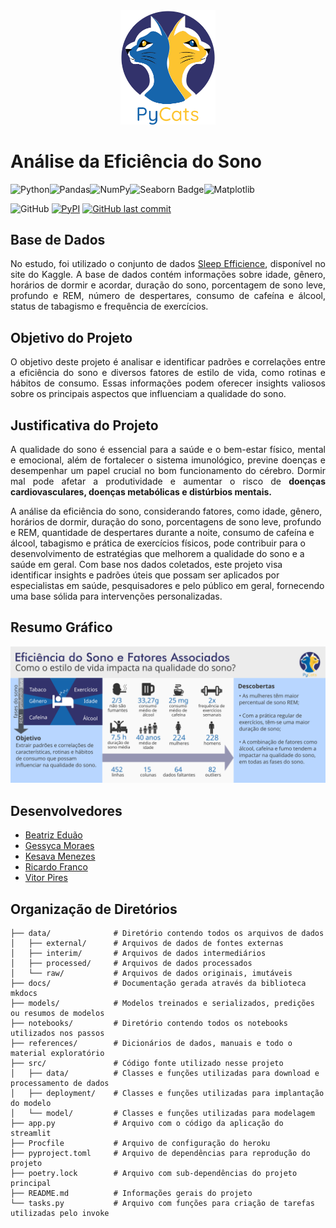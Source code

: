 <div align="center">
    <img src="logo_pycats.png" alt="Logo PyCats" width= "30%">
</div>

# Análise da Eficiência do Sono
![Python](https://img.shields.io/badge/python-3670A0?style=for-the-badge&logo=python&logoColor=ffdd54)![Pandas](https://img.shields.io/badge/pandas-%23150458.svg?style=for-the-badge&logo=pandas&logoColor=white)![NumPy](https://img.shields.io/badge/numpy-%23013243.svg?style=for-the-badge&logo=numpy&logoColor=white)![Seaborn Badge](https://img.shields.io/badge/seaborn-%2300A2C1.svg?style=for-the-badge&logo=seaborn&color=444876&logoColor=white)![Matplotlib](https://img.shields.io/badge/Matplotlib-%23ffffff.svg?style=for-the-badge&logo=Matplotlib&logoColor=black)


![GitHub](https://img.shields.io/github/license/atlantico-academy/equipe1-2024.2.svg) [![PyPI](https://img.shields.io/pypi/v/atlantico-academy-equipe2-2024.1.svg)](http://pypi.org/project/atlantico-academy-equipe2-2024.1/) [![GitHub last commit](https://img.shields.io/github/last-commit/atlantico-academy/equipe1-2024.2.svg)](https://github.com/atlantico-academy/equipe1-2024.2/commit/developer)

## Base de Dados
<p align="justify">No estudo, foi utilizado o conjunto de dados <a href="https://www.kaggle.com/datasets/equilibriumm/sleep-efficiency">Sleep Efficience</a>, disponível no site do Kaggle. A base de dados contém informações sobre idade, gênero, horários de dormir e acordar, duração do sono, porcentagem de sono leve, profundo e REM, número de despertares, consumo de cafeína e álcool, status de tabagismo e frequência de exercícios.</p>

## Objetivo do Projeto

<p align="justify"> O objetivo deste projeto é analisar e identificar padrões e correlações entre a eficiência do sono e diversos fatores de estilo de vida, como rotinas e hábitos de consumo. Essas informações podem oferecer insights valiosos sobre os principais aspectos que influenciam a qualidade do sono.</p> 
    
## Justificativa do Projeto

<p align="justify"> A qualidade do sono é essencial para a saúde e o bem-estar físico, mental e emocional, além de fortalecer o sistema imunológico, previne doenças e desempenhar um papel crucial no bom funcionamento do cérebro. Dormir mal pode afetar a produtividade e aumentar o risco de <strong>doenças cardiovasculares, doenças metabólicas e distúrbios mentais.</strong> 

A análise da eficiência do sono, considerando fatores, como idade, gênero, horários de dormir, duração do sono, porcentagens de sono leve, profundo e REM, quantidade de despertares durante a noite, consumo de cafeína e álcool, tabagismo e prática de exercícios físicos, pode contribuir para o desenvolvimento de estratégias que melhorem a qualidade do sono e a saúde em geral. Com base nos dados coletados, este projeto visa identificar insights e padrões úteis que possam ser aplicados por especialistas em saúde, pesquisadores e pelo público em geral, fornecendo uma base sólida para intervenções personalizadas.</p>

## Resumo Gráfico
<div align="center">
    <img src="resumo_grafico.png" alt="Resumo Gráfico">
</div>


## Desenvolvedores
 - [Beatriz Eduão](https://github.com/beduao)
 - [Gessyca Moraes](https://github.com/gessycamayhara)
 - [Kesava Menezes](https://github.com/KesavaS2)
 - [Ricardo Franco](https://github.com/francocontigo)
 - [Vitor Pires](https://github.com/vikpires)
 
 ## Organização de Diretórios
 
```
├── data/              # Diretório contendo todos os arquivos de dados
│   ├── external/      # Arquivos de dados de fontes externas
│   ├── interim/       # Arquivos de dados intermediários
│   ├── processed/     # Arquivos de dados processados
│   └── raw/           # Arquivos de dados originais, imutáveis
├── docs/              # Documentação gerada através da biblioteca mkdocs
├── models/            # Modelos treinados e serializados, predições ou resumos de modelos
├── notebooks/         # Diretório contendo todos os notebooks utilizados nos passos
├── references/        # Dicionários de dados, manuais e todo o material exploratório
├── src/               # Código fonte utilizado nesse projeto
│   ├── data/          # Classes e funções utilizadas para download e processamento de dados
│   ├── deployment/    # Classes e funções utilizadas para implantação do modelo
│   └── model/         # Classes e funções utilizadas para modelagem
├── app.py             # Arquivo com o código da aplicação do streamlit
├── Procfile           # Arquivo de configuração do heroku
├── pyproject.toml     # Arquivo de dependências para reprodução do projeto
├── poetry.lock        # Arquivo com sub-dependências do projeto principal
├── README.md          # Informações gerais do projeto
└── tasks.py           # Arquivo com funções para criação de tarefas utilizadas pelo invoke
```
